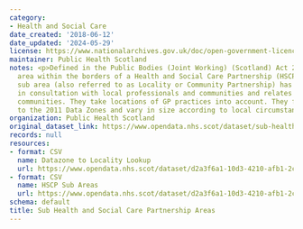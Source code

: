 ```yaml
---
category:
- Health and Social Care
date_created: '2018-06-12'
date_updated: '2024-05-29'
license: https://www.nationalarchives.gov.uk/doc/open-government-licence/version/3/
maintainer: Public Health Scotland
notes: <p>Defined in the Public Bodies (Joint Working) (Scotland) Act 2014 as a smaller
  area within the borders of a Health and Social Care Partnership (HSCP).\r\n\r\nEach
  sub area (also referred to as Locality or Community Partnership) has been agreed
  in consultation with local professionals and communities and relates to natural
  communities. They take locations of GP practices into account. They form a best-fit
  to the 2011 Data Zones and vary in size according to local circumstances.</p>
organization: Public Health Scotland
original_dataset_link: https://www.opendata.nhs.scot/dataset/sub-health-and-social-care-partnership-areas
records: null
resources:
- format: CSV
  name: Datazone to Locality Lookup
  url: https://www.opendata.nhs.scot/dataset/d2a3f6a1-10d3-4210-afb1-2c4845afdc2f/resource/d6e500c4-c1f2-4507-979a-e18855efd7a4/download/datazone_to_hscp_locality_lookup_2024-05.csv
- format: CSV
  name: HSCP Sub Areas
  url: https://www.opendata.nhs.scot/dataset/d2a3f6a1-10d3-4210-afb1-2c4845afdc2f/resource/ecd020ed-91ce-444b-a650-b1c909fd342c/download/all_subhscp_areas_2024-05.csv
schema: default
title: Sub Health and Social Care Partnership Areas
---
```

